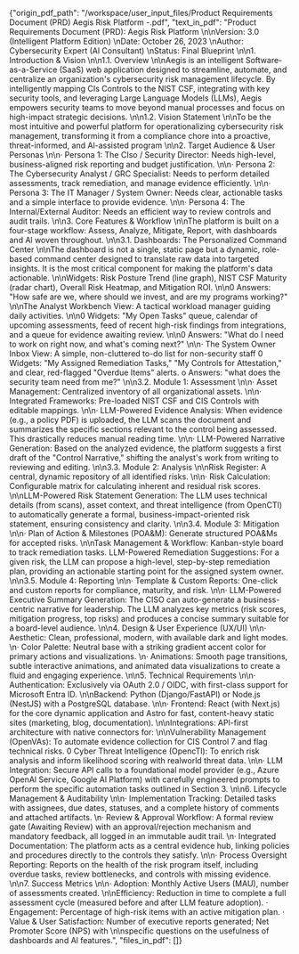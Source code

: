 {"origin_pdf_path": "/workspace/user_input_files/Product Requirements Document (PRD) Aegis Risk Platform -.pdf", "text_in_pdf": "Product Requirements Document (PRD): Aegis Risk Platform  \n\nVersion: 3.0 (Intelligent Platform Edition)   \nDate: October 26, 2023   \nAuthor: Cybersecurity Expert (Al Consultant)   \nStatus: Final Blueprint  \n\n1. Introduction & Vision  \n\n1.1. Overview  \n\nAegis is an intelligent Software-as-a-Service (SaaS) web application designed to streamline, automate, and centralize an organization's cybersecurity risk management lifecycle. By intelligently mapping CIs Controls to the NIST CSF, integrating with key security tools, and leveraging Large Language Models (LLMs), Aegis empowers security teams to move beyond manual processes and focus on high-impact strategic decisions.  \n\n1.2. Vision Statement  \n\nTo be the most intuitive and powerful platform for operationalizing cybersecurity risk management, transforming it from a compliance chore into a proactive, threat-informed, and Al-assisted program  \n\n2. Target Audience & User Personas  \n\n· Persona 1: The CIso / Security Director: Needs high-level, business-aligned risk reporting and budget justification.  \n\n· Persona 2: The Cybersecurity Analyst / GRC Specialist: Needs to perform detailed assessments, track remediation, and manage evidence efficiently.  \n\n· Persona 3: The IT Manager / System Owner: Needs clear, actionable tasks and a simple interface to provide evidence.  \n\n· Persona 4: The Internal/External Auditor: Needs an efficient way to review controls and audit trails.  \n\n3. Core Features & Workflow  \n\nThe platform is built on a four-stage workflow: Assess, Analyze, Mitigate, Report, with dashboards and Al woven throughout.  \n\n3.1. Dashboards: The Personalized Command Center  \n\nThe dashboard is not a single, static page but a dynamic, role-based command center designed to translate raw data into targeted insights. It is the most critical component for making the platform's data actionable.  \n\nWidgets: Risk Posture Trend (line graph), NIST CSF Maturity (radar chart), Overall Risk Heatmap, and Mitigation ROI.  \n\n0 Answers: \"How safe are we, where should we invest, and are my programs working?\"  \n\nThe Analyst Workbench View: A tactical workload manager guiding daily activities.  \n\n0 Widgets: \"My Open Tasks\" queue, calendar of upcoming assessments, feed of recent high-risk findings from integrations, and a queue for evidence awaiting review.  \n\n0 Answers: \"What do I need to work on right now, and what's coming next?\"  \n\n· The System Owner Inbox View: A simple, non-cluttered to-do list for non-security staff 0 Widgets: \"My Assigned Remediation Tasks,\" \"My Controls for Attestation,\" and clear, red-flagged \"Overdue Items\" alerts. o Answers: \"what does the security team need from me?\"  \n\n3.2. Module 1: Assessment  \n\n· Asset Management: Centralized inventory of all organizational assets.  \n\n· Integrated Frameworks: Pre-loaded NIST CSF and CIS Controls with editable mappings.  \n\n· LLM-Powered Evidence Analysis: When evidence (e.g., a policy PDF) is uploaded, the LLM scans the document and summarizes the specific sections relevant to the control being assessed. This drastically reduces manual reading time.  \n\n· LLM-Powered Narrative Generation: Based on the analyzed evidence, the platform suggests a first draft of the \"Control Narrative,\" shifting the analyst's work from writing to reviewing and editing.  \n\n3.3. Module 2: Analysis  \n\nRisk Register: A central, dynamic repository of all identified risks.  \n\n· Risk Calculation: Configurable matrix for calculating inherent and residual risk scores.  \n\nLLM-Powered Risk Statement Generation: The LLM uses technical details (from scans), asset context, and threat intelligence (from OpenCTl) to automatically generate a formal, business-impact-oriented risk statement, ensuring consistency and clarity.  \n\n3.4. Module 3: Mitigation  \n\n· Plan of Action & Milestones (POA&M): Generate structured POA&Ms for accepted risks.  \n\nTask Management & Workflow: Kanban-style board to track remediation tasks. LLM-Powered Remediation Suggestions: For a given risk, the LLM can propose a high-level, step-by-step remediation plan, providing an actionable starting point for the assigned system owner.  \n\n3.5. Module 4: Reporting  \n\n· Template & Custom Reports: One-click and custom reports for compliance, maturity, and risk.  \n\n· LLM-Powered Executive Summary Generation: The CISO can auto-generate a business-centric narrative for leadership. The LLM analyzes key metrics (risk scores, mitigation progress, top risks) and produces a concise summary suitable for a board-level audience.  \n\n4. Design & User Experience (UX/UI)  \n\n· Aesthetic: Clean, professional, modern, with available dark and light modes.   \n· Color Palette: Neutral base with a striking gradient accent color for primary actions and visualizations.   \n· Animations: Smooth page transitions, subtle interactive animations, and animated data visualizations to create a fluid and engaging experience.  \n\n5. Technical Requirements  \n\n· Authentication: Exclusively via OAuth 2.0 / OIDC, with first-class support for Microsoft Entra ID.  \n\nBackend: Python (Django/FastAPl) or Node.js (NestJS) with a PostgreSQL database.  \n\n· Frontend: React (with Next.js) for the core dynamic application and Astro for fast, content-heavy static sites (marketing, blog, documentation).  \n\nIntegrations: APl-first architecture with native connectors for:  \n\nVulnerability Management (OpenVAs): To automate evidence collection for CIS Control 7 and flag technical risks. 0  Cyber Threat Intelligence (OpencTl): To enrich risk analysis and inform likelihood scoring with realworld threat data.  \n\n· LLM Integration: Secure API calls to a foundational model provider (e.g., Azure OpenAl Service, Google Al Platform) with carefully engineered prompts to perform the specific automation tasks outlined in Section 3.  \n\n6. Lifecycle Management & Auditability  \n\n· Implementation Tracking: Detailed tasks with assignees, due dates, statuses, and a complete history of comments and attached artifacts.   \n· Review & Approval Workflow: A formal review gate (Awaiting Review) with an approval/rejection mechanism and mandatory feedback, all logged in an immutable audit trail.   \n· Integrated Documentation: The platform acts as a central evidence hub, linking policies and procedures directly to the controls they satisfy.  \n\n· Process Oversight Reporting: Reports on the health of the risk program itself, including overdue tasks, review bottlenecks, and controls with missing evidence.  \n\n7. Success Metrics  \n\n· Adoption: Monthly Active Users (MAU), number of assessments created.  \n\nEfficiency: Reduction in time to complete a full assessment cycle (measured before and after LLM feature adoption). · Engagement: Percentage of high-risk items with an active mitigation plan. · Value & User Satisfaction: Number of executive reports generated; Net Promoter Score (NPS) with  \n\nspecific questions on the usefulness of dashboards and Al features.", "files_in_pdf": []}